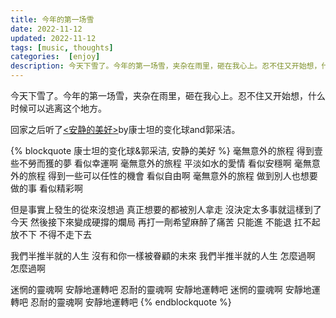 ```yaml
---
title: 今年的第一场雪
date: 2022-11-12
updated: 2022-11-12
tags: [music, thoughts]
categories:  [enjoy]
description: 今天下雪了。今年的第一场雪，夹杂在雨里，砸在我心上。忍不住又开始想，什么时候可以逃离这个地方。
---
```


今天下雪了。今年的第一场雪，夹杂在雨里，砸在我心上。忍不住又开始想，什么时候可以逃离这个地方。

回家之后听了[<安静的美好>](https://youtu.be/FGeYMR8hDF8)by康士坦的变化球and郭采洁。


{% blockquote 康士坦的变化球&郭采洁, 安静的美好 %}
毫無意外的旅程 得到壹些不勞而獲的夢 看似幸運啊
毫無意外的旅程 平淡如水的愛情 看似安穩啊
毫無意外的旅程 得到一些可以任性的機會 看似自由啊
毫無意外的旅程 做到別人也想要做的事 看似精彩啊

但是事實上發生的從來沒想過
真正想要的都被別人拿走
沒決定太多事就這樣到了今天
然後接下來變成硬撐的爛局
再打一劑希望麻醉了痛苦
只能進 不能退 扛不起 放不下
不得不走下去

我們半推半就的人生
沒有和你一樣被眷顧的未來
我們半推半就的人生
怎麼過啊 怎麼過啊

迷惘的靈魂啊 安靜地運轉吧
忍耐的靈魂啊 安靜地運轉吧
迷惘的靈魂啊 安靜地運轉吧
忍耐的靈魂啊 安靜地運轉吧
{% endblockquote  %}





